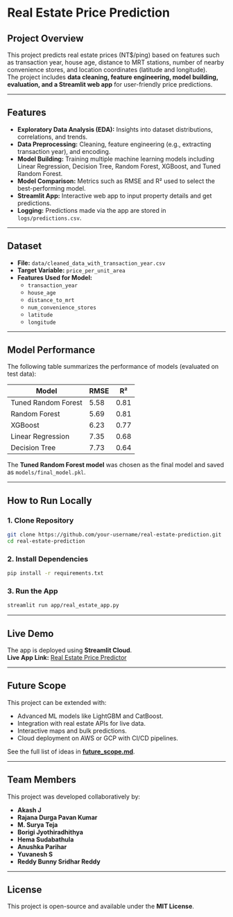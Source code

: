 # **Real Estate Price Prediction**

## **Project Overview**
This project predicts real estate prices (NT$/ping) based on features such as transaction year, house age, distance to MRT stations, number of nearby convenience stores, and location coordinates (latitude and longitude).  
The project includes **data cleaning, feature engineering, model building, evaluation, and a Streamlit web app** for user-friendly price predictions.

---

## **Features**
- **Exploratory Data Analysis (EDA):** Insights into dataset distributions, correlations, and trends.
- **Data Preprocessing:** Cleaning, feature engineering (e.g., extracting transaction year), and encoding.
- **Model Building:** Training multiple machine learning models including Linear Regression, Decision Tree, Random Forest, XGBoost, and Tuned Random Forest.
- **Model Comparison:** Metrics such as RMSE and R² used to select the best-performing model.
- **Streamlit App:** Interactive web app to input property details and get predictions.
- **Logging:** Predictions made via the app are stored in `logs/predictions.csv`.

---

## **Dataset**
- **File:** `data/cleaned_data_with_transaction_year.csv`
- **Target Variable:** `price_per_unit_area`
- **Features Used for Model:**
  - `transaction_year`
  - `house_age`
  - `distance_to_mrt`
  - `num_convenience_stores`
  - `latitude`
  - `longitude`

---

## **Model Performance**
The following table summarizes the performance of models (evaluated on test data):

| **Model**            | **RMSE**  | **R²**   |
|----------------------|-----------|----------|
| Tuned Random Forest  | 5.58      | 0.81     |
| Random Forest        | 5.69      | 0.81     |
| XGBoost              | 6.23      | 0.77     |
| Linear Regression    | 7.35      | 0.68     |
| Decision Tree        | 7.73      | 0.64     |

The **Tuned Random Forest model** was chosen as the final model and saved as `models/final_model.pkl`.

---

## **How to Run Locally**

### **1. Clone Repository**
```bash
git clone https://github.com/your-username/real-estate-prediction.git
cd real-estate-prediction
```

### **2. Install Dependencies**
```bash
pip install -r requirements.txt
```

### **3. Run the App**
```bash
streamlit run app/real_estate_app.py
```

---

## **Live Demo**
The app is deployed using **Streamlit Cloud**.  
**Live App Link:** [Real Estate Price Predictor](https://real-estate-prediction-1.streamlit.app)

---

## **Future Scope**
This project can be extended with:
- Advanced ML models like LightGBM and CatBoost.
- Integration with real estate APIs for live data.
- Interactive maps and bulk predictions.
- Cloud deployment on AWS or GCP with CI/CD pipelines.

See the full list of ideas in **[future_scope.md](future_scope.md)**.

---

## **Team Members**
This project was developed collaboratively by:
- **Akash J**
- **Rajana Durga Pavan Kumar**
- **M. Surya Teja**
- **Borigi Jyothiradhithya**
- **Hema Sudabathula**
- **Anushka Parihar**
- **Yuvanesh S**
- **Reddy Bunny Sridhar Reddy**

---

## **License**
This project is open-source and available under the **MIT License**.
